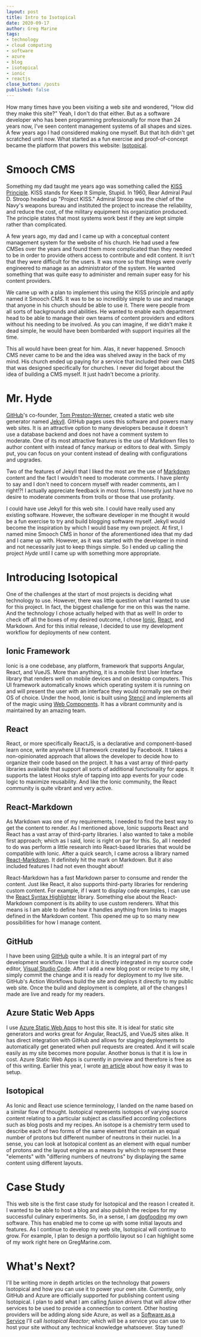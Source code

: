 ```yaml
---
layout: post
title: Intro to Isotopical
date: 2020-09-17
author: Greg Marine
tags: 
- technology
- cloud computing 
- software
- azure
- blog
- isotopical
- ionic
- reactjs
close_button: /posts
published: false
---
```


How many times have you been visiting a web site and wondered, "How did they make this site?" Yeah, I don't do that either. But as a software developer who has been programming professionally for more than 24 years now, I've seen content management systems of all shapes and sizes. A few years ago I had considered making one myself. But that itch didn't get scratched until now. What started as a fun exercise and proof-of-concept became the platform that powers this website: [Isotopical](https://www.isotopical.website).

<!--more-->

# Smooch CMS

Something my dad taught me years ago was something called the [KISS Principle](https://en.wikipedia.org/wiki/KISS_principle). KISS stands for Keep It Simple, Stupid. In 1960, Rear Admiral Paul D. Stroop headed up "Project KISS." Admiral Stroop was the chief of the Navy's weapons bureau and instituted the project to increase the reliability, and reduce the cost, of the military equipment his organization produced. The principle states that most systems work best if they are kept simple rather than complicated.

A few years ago, my dad and I came up with a conceptual content management system for the website of his church. He had used a few CMSes over the years and found them more complicated than they needed to be in order to provide others access to contribute and edit content. It isn't that they were difficult for the users. It was more so that things were overly engineered to manage as an administrator of the system. He wanted something that was quite easy to administer and remain super easy for his content providers.

We came up with a plan to implement this using the KISS principle and aptly named it Smooch CMS. It was to be so incredibly simple to use and manage that anyone in his church should be able to use it. There were people from all sorts of backgrounds and abilities. He wanted to enable each department head to be able to manage their own teams of content providers and editors without his needing to be involved. As you can imagine, if we didn't make it dead simple, he would have been bombarded with support inquiries all the time.

This all would have been great for him. Alas, it never happened. Smooch CMS never came to be and the idea was shelved away in the back of my mind. His church ended up paying for a service that included their own CMS that was designed specifically for churches. I never did forget about the idea of building a CMS myself. It just hadn't become a priority.

# Mr. Hyde

[GitHub](https://github.com)'s co-founder, [Tom Preston-Werner](https://tom.preston-werner.com), created a static web site generator named [Jekyll](https://jekyllrb.com). GitHub pages uses this software and powers many web sites. It is an attractive option to many developers because it doesn't use a database backend and does not have a comment system to moderate. One of its most attractive features is the use of Markdown files to author content with instead of fancy markup or editors to deal with. Simply put, you can focus on your content instead of dealing with configurations and upgrades.

Two of the features of Jekyll that I liked the most are the use of [Markdown](https://en.wikipedia.org/wiki/Markdown) content and the fact I wouldn't need to moderate comments. I have plenty to say and I don't need to concern myself with reader comments, am I right!?! I actually appreciate feedback in most forms. I honestly just have no desire to moderate comments from trolls or those that use profanity.

I could have use Jekyll for this web site. I could have really used any existing software. However, the software developer in me thought it would be a fun exercise to try and build blogging software myself. Jekyll would become the inspiration by which I would base my own project. At first, I named mine Smooch CMS in honor of the aforementioned idea that my dad and I came up with. However, as it was started with the developer in mind and not necessarily just to keep things simple. So I ended up calling the project *Hyde* until I came up with something more appropriate.

# Introducing Isotopical

One of the challenges at the start of most projects is deciding what technology to use. However, there was little question what I wanted to use for this project. In fact, the biggest challenge for me on this was the name. And the technology I chose actually helped with that as well! In order to check off all the boxes of my desired outcome, I chose [Ionic](https://ionicframework.com), [React](https://reactjs.org), and Markdown. And for this initial release, I decided to use my development workflow for deployments of new content.

## Ionic Framework

Ionic is a one codebase, any platform, framework that supports Angular, React, and VueJS. More than anything, it is a mobile first User Interface library that renders well on mobile devices and on desktop computers. This UI framework automatically knows which operating system it is running on and will present the user with an interface they would normally see on their OS of choice. Under the hood, Ionic is built using [Stencil](https://stenciljs.com) and implements all of the magic using [Web Components](https://developer.mozilla.org/en-US/docs/Web/Web_Components). It has a vibrant community and is maintained by an amazing team.

## React

React, or more specifically ReactJS, is a declarative and component-based learn once, write anywhere UI framework created by Facebook. It takes a non-opinionated approach that allows the developer to decide how to organize their code based on the project. It has a vast array of third-party libraries available that support all sorts of additional functionality for apps. It supports the latest Hooks style of tapping into app events for your code logic to maximize reusability. And like the Ionic community, the React community is quite vibrant and very active.

## React-Markdown

As Markdown was one of my requirements, I needed to find the best way to get the content to render. As I mentioned above, Ionic supports React and React has a vast array of third-party libraries. I also wanted to take a mobile first approach; which as I said, Ionic is right on par for this. So, all I needed to do was perform a little research into React-based libraries that would be compatible with Ionic. After a quick search, I came across a library named [React-Markdown](https://github.com/rexxars/react-markdown). It definitely hit the mark on Markdown. But it also included features I had not even thought about!

React-Markdown has a fast Markdown parser to consume and render the content. Just like React, it also supports third-party libraries for rendering custom content. For example, if I want to display code examples, I can use the [React Syntax Highlighter](https://github.com/react-syntax-highlighter/react-syntax-highlighter) library. Something else about the React-Markdown component is its ability to use custom renderers. What this means is I am able to define how it handles anything from links to images defined in the Markdown content. This opened me up to so many new possibilities for how I manage content.

## GitHub

I have been using [GitHub](https://github.com/gregmarine) quite a while. It is an integral part of my development workflow. I love that it is directly integrated in my source code editor, [Visual Studio Code](https://code.visualstudio.com/?wt.mc_id=DX_841432). After I add a new blog post or recipe to my site, I simply commit the change and it is ready for deployment to my live site. GitHub's Action Workflows build the site and deploys it directly to my public web site. Once the build and deployment is complete, all of the changes I made are live and ready for my readers.

## Azure Static Web Apps

I use [Azure Static Web Apps](https://azure.microsoft.com/en-us/services/app-service/static/) to host this site. It is ideal for static site generators and works great for Angular, ReactJS, and VueJS sites alike. It has direct integration with GitHub and allows for staging deployments to automatically get generated when pull requests are created. And it will scale easily as my site becomes more popular. Another bonus is that it is low in cost. Azure Static Web Apps is currently in preview and therefore is free as of this writing. Earlier this year, I wrote [an article](/posts/azure-static-web-apps) about how easy it was to setup.

## Isotopical

As Ionic and React use science terminology, I landed on the name based on a similar flow of thought. Isotopical represents isotopes of varying source content relating to a particular subject as classified according collections such as blog posts and my recipes. An isotope is a chemistry term used to describe each of two forms of the same element that contain an equal number of protons but different number of neutrons in their nuclei. In a sense, you can look at Isotopical content as an element with equal number of protons and the layout engine as a means by which to represent these "elements" with "differing numbers of neutrons" by displaying the same content using different layouts.

# Case Study

This web site is the first case study for Isotopical and the reason I created it. I wanted to be able to host a blog and also publish the recipes for my successful culinary experiments. So, in a sense, I am [dogfooding](https://en.wikipedia.org/wiki/Eating_your_own_dog_food) my own software. This has enabled me to come up with some initial layouts and features. As I continue to develop my web site, Isotopical will continue to grow. For example, I plan to design a portfolio layout so I can highlight some of my work right here on GregMarine.com.

# What's Next?

I'll be writing more in depth articles on the technology that powers Isotopical and how you can use it to power your own site. Currently, only GitHub and Azure are officially supported for publishing content using Isotopical. I plan to add what I am calling *fusion drivers* that will allow other services to be used to provide a connection to content. Other hosting providers will be adding along side Azure, as well as a [Software as a Service](https://en.wikipedia.org/wiki/Software_as_a_service) I'll call *Isotopical Reactor*; which will be a service you can use to host your site without any technical knowledge whatsoever. Stay tuned!